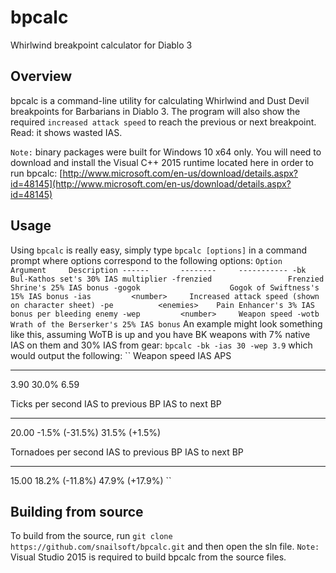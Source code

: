 # bpcalc
Whirlwind breakpoint calculator for Diablo 3

## Overview
bpcalc is a command-line utility for calculating Whirlwind and Dust Devil breakpoints for Barbarians in Diablo 3. The program will also show the required `increased attack speed` to reach the previous or next breakpoint. Read: it shows wasted IAS.

`Note:` binary packages were built for Windows 10 x64 only. You will need to download and install the Visual C++ 2015 runtime located here in order to run bpcalc: [http://www.microsoft.com/en-us/download/details.aspx?id=48145](http://www.microsoft.com/en-us/download/details.aspx?id=48145)

## Usage
Using `bpcalc` is really easy, simply type `bpcalc [options]` in a command prompt where options correspond to the following options:
``
    Option       Argument     Description
    ------       --------     -----------
    -bk                       Bul-Kathos set's 30% IAS multiplier
    -frenzied                 Frenzied Shrine's 25% IAS bonus
    -gogok                    Gogok of Swiftness's 15% IAS bonus
    -ias         <number>     Increased attack speed (shown on character sheet)
    -pe          <enemies>    Pain Enhancer's 3% IAS bonus per bleeding enemy
    -wep         <number>     Weapon speed
    -wotb                     Wrath of the Berserker's 25% IAS bonus
``
An example might look something like this, assuming WoTB is up and you have BK weapons with 7% native IAS on them and 30% IAS from gear: `bpcalc -bk -ias 30 -wep 3.9` which would output the following:
``
Weapon speed            IAS                   APS
------------            ---                   ---
3.90                    30.0%                 6.59

Ticks per second        IAS to previous BP    IAS to next BP
----------------        ------------------    --------------
20.00                   -1.5% (-31.5%)        31.5% (+1.5%)

Tornadoes per second    IAS to previous BP    IAS to next BP
--------------------    ------------------    --------------
15.00                   18.2% (-11.8%)        47.9% (+17.9%)
``

## Building from source
To build from the source, run `git clone https://github.com/snailsoft/bpcalc.git` and then open the sln file.
`Note:` Visual Studio 2015 is required to build bpcalc from the source files.
